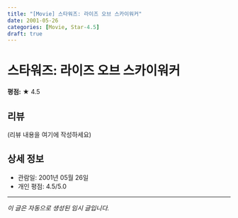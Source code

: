 ```yaml
---
title: "[Movie] 스타워즈: 라이즈 오브 스카이워커"
date: 2001-05-26
categories: [Movie, Star-4.5]
draft: true
---
```


# 스타워즈: 라이즈 오브 스카이워커

**평점:** ★ 4.5

## 리뷰

(리뷰 내용을 여기에 작성하세요)

## 상세 정보

- 관람일: 2001년 05월 26일
- 개인 평점: 4.5/5.0

---

*이 글은 자동으로 생성된 임시 글입니다.*

